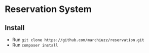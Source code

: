 # Reservation System

## Install
- Run `git clone https://github.com/marchiuzz/reservation.git`
- Run `composer install`